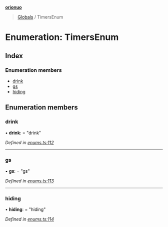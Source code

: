 **[orionuo](../README.md)**

> [Globals](../globals.md) / TimersEnum

# Enumeration: TimersEnum

## Index

### Enumeration members

* [drink](timersenum.md#drink)
* [gs](timersenum.md#gs)
* [hiding](timersenum.md#hiding)

## Enumeration members

### drink

•  **drink**:  = "drink"

*Defined in [enums.ts:112](https://github.com/msviha/orionuo/blob/8c76826/src/enums.ts#L112)*

___

### gs

•  **gs**:  = "gs"

*Defined in [enums.ts:113](https://github.com/msviha/orionuo/blob/8c76826/src/enums.ts#L113)*

___

### hiding

•  **hiding**:  = "hiding"

*Defined in [enums.ts:114](https://github.com/msviha/orionuo/blob/8c76826/src/enums.ts#L114)*
